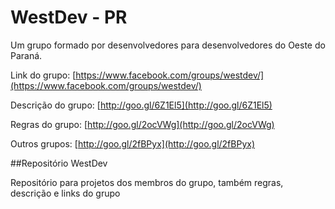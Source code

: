 # WestDev - PR

Um grupo formado por desenvolvedores para desenvolvedores do Oeste do Paraná.

Link do grupo: [https://www.facebook.com/groups/westdev/](https://www.facebook.com/groups/westdev/)

Descrição do grupo: [http://goo.gl/6Z1El5](http://goo.gl/6Z1El5)

Regras do grupo: [http://goo.gl/2ocVWg](http://goo.gl/2ocVWg)

Outros grupos: [http://goo.gl/2fBPyx](http://goo.gl/2fBPyx)

##Repositório WestDev

Repositório para projetos dos membros do grupo, também regras, descrição e links do grupo

